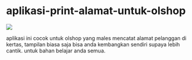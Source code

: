 # aplikasi-print-alamat-untuk-olshop

<img src="https://i.ibb.co/CPv1nFB/Print-alamat.gif">

aplikasi ini cocok untuk olshop yang males mencatat alamat pelanggan di kertas, tampilan biasa saja bisa anda kembangkan sendiri supaya lebih cantik. untuk bahan belajar anda semua.
